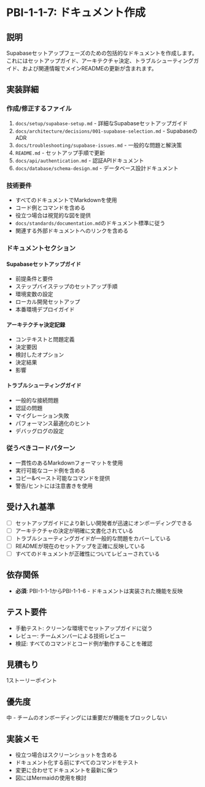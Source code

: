 # PBI-1-1-7: ドキュメント作成

## 説明

Supabaseセットアップフェーズのための包括的なドキュメントを作成します。これにはセットアップガイド、アーキテクチャ決定、トラブルシューティングガイド、および関連情報でメインREADMEの更新が含まれます。

## 実装詳細

### 作成/修正するファイル

1. `docs/setup/supabase-setup.md` - 詳細なSupabaseセットアップガイド
2. `docs/architecture/decisions/001-supabase-selection.md` - SupabaseのADR
3. `docs/troubleshooting/supabase-issues.md` - 一般的な問題と解決策
4. `README.md` - セットアップ手順で更新
5. `docs/api/authentication.md` - 認証APIドキュメント
6. `docs/database/schema-design.md` - データベース設計ドキュメント

### 技術要件

- すべてのドキュメントでMarkdownを使用
- コード例とコマンドを含める
- 役立つ場合は視覚的な図を提供
- `docs/standards/documentation.md`のドキュメント標準に従う
- 関連する外部ドキュメントへのリンクを含める

### ドキュメントセクション

#### Supabaseセットアップガイド

- 前提条件と要件
- ステップバイステップのセットアップ手順
- 環境変数の設定
- ローカル開発セットアップ
- 本番環境デプロイガイド

#### アーキテクチャ決定記録

- コンテキストと問題定義
- 決定要因
- 検討したオプション
- 決定結果
- 影響

#### トラブルシューティングガイド

- 一般的な接続問題
- 認証の問題
- マイグレーション失敗
- パフォーマンス最適化のヒント
- デバッグログの設定

### 従うべきコードパターン

- 一貫性のあるMarkdownフォーマットを使用
- 実行可能なコード例を含める
- コピー&ペースト可能なコマンドを提供
- 警告/ヒントには注意書きを使用

## 受け入れ基準

- [ ] セットアップガイドにより新しい開発者が迅速にオンボーディングできる
- [ ] アーキテクチャの決定が明確に文書化されている
- [ ] トラブルシューティングガイドが一般的な問題をカバーしている
- [ ] READMEが現在のセットアップを正確に反映している
- [ ] すべてのドキュメントが正確性についてレビューされている

## 依存関係

- **必須**: PBI-1-1-1からPBI-1-1-6 - ドキュメントは実装された機能を反映

## テスト要件

- 手動テスト: クリーンな環境でセットアップガイドに従う
- レビュー: チームメンバーによる技術レビュー
- 検証: すべてのコマンドとコード例が動作することを確認

## 見積もり

1ストーリーポイント

## 優先度

中 - チームのオンボーディングには重要だが機能をブロックしない

## 実装メモ

- 役立つ場合はスクリーンショットを含める
- ドキュメント化する前にすべてのコマンドをテスト
- 変更に合わせてドキュメントを最新に保つ
- 図にはMermaidの使用を検討
